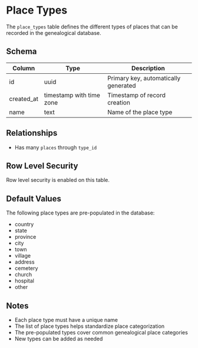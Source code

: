 # Place Types

The `place_types` table defines the different types of places that can be recorded in the genealogical database.

## Schema

| Column     | Type                     | Description                          |
| ---------- | ------------------------ | ------------------------------------ |
| id         | uuid                     | Primary key, automatically generated |
| created_at | timestamp with time zone | Timestamp of record creation         |
| name       | text                     | Name of the place type               |

## Relationships

- Has many `places` through `type_id`

## Row Level Security

Row level security is enabled on this table.

## Default Values

The following place types are pre-populated in the database:

- country
- state
- province
- city
- town
- village
- address
- cemetery
- church
- hospital
- other

## Notes

- Each place type must have a unique name
- The list of place types helps standardize place categorization
- The pre-populated types cover common genealogical place categories
- New types can be added as needed
